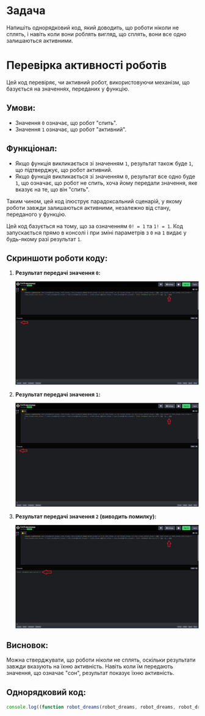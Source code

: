 # Задача

Напишіть однорядковий код, який доводить, що роботи ніколи не сплять, і навіть коли вони роблять вигляд, що сплять, вони все одно залишаються активними.

# Перевірка активності роботів

Цей код перевіряє, чи активний робот, використовуючи механізм, що базується на значеннях, переданих у функцію.

## Умови:

- Значення `0` означає, що робот "спить".
- Значення `1` означає, що робот "активний".

## Функціонал:

- Якщо функція викликається зі значенням `1`, результат також буде `1`, що підтверджує, що робот активний.
- Якщо функція викликається зі значенням `0`, результат все одно буде `1`, що означає, що робот не спить, хоча йому передали значення, яке вказує на те, що він "спить".

Таким чином, цей код ілюструє парадоксальний сценарій, у якому роботи завжди залишаються активними, незалежно від стану, переданого у функцію.

Цей код базується на тому, що за означенням `0! = 1` та `1! = 1`. Код запускається прямо в консолі і при зміні параметрів з `0` на `1` видає у будь-якому разі результат `1`.

## Скриншоти роботи коду:

1. **Результат передачі значення `0`:**

   ![Результат передачі значення 0](./input0.png)

2. **Результат передачі значення `1`:**

   ![Результат передачі значення 1](./input1.png)

3. **Результат передачі значення `2` (виводить помилку):**

   ![Результат передачі значення 2](./input2.png)

## Висновок:

Можна стверджувати, що роботи ніколи не сплять, оскільки результати завжди вказують на їхню активність. Навіть коли їм передають значення, що означає "сон", результат показує їхню активність.

## Однорядковий код:

```javascript
console.log((function robot_dreams(robot_dreams, robot_dreams, robot_dreams) { return (robot_dreams === 0 || robot_dreams === 1) ? (robot_dreams = { robot_dreams, [robot_dreams / {}]: robot_dreams => robot_dreams.robot_dreams ? robot_dreams.robot_dreams-- * robot_dreams[robot_dreams / robot_dreams](robot_dreams) : -~robot_dreams })[robot_dreams / robot_dreams](robot_dreams) : 'Error: Parameter must be 0 or 1' })(...[, , 0]));
